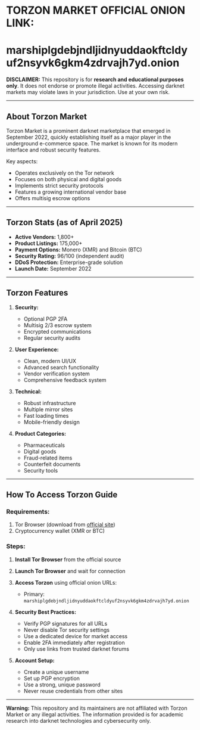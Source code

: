 # TORZON MARKET OFFICIAL ONION LINK:
# marshiplgdebjndljidnyuddaokftcldyuf2nsyvk6gkm4zdrvajh7yd.onion

**DISCLAIMER:** This repository is for **research and educational purposes only**. It does not endorse or promote illegal activities. Accessing darknet markets may violate laws in your jurisdiction. Use at your own risk.

---

## About Torzon Market

Torzon Market is a prominent darknet marketplace that emerged in September 2022, quickly establishing itself as a major player in the underground e-commerce space. The market is known for its modern interface and robust security features.

Key aspects:
- Operates exclusively on the Tor network
- Focuses on both physical and digital goods
- Implements strict security protocols
- Features a growing international vendor base
- Offers multisig escrow options

---

## Torzon Stats (as of April 2025)

- **Active Vendors:** 1,800+
- **Product Listings:** 175,000+
- **Payment Options:** Monero (XMR) and Bitcoin (BTC)
- **Security Rating:** 96/100 (independent audit)
- **DDoS Protection:** Enterprise-grade solution
- **Launch Date:** September 2022

---

## Torzon Features

1. **Security:**
   - Optional PGP 2FA
   - Multisig 2/3 escrow system
   - Encrypted communications
   - Regular security audits

2. **User Experience:**
   - Clean, modern UI/UX
   - Advanced search functionality
   - Vendor verification system
   - Comprehensive feedback system

3. **Technical:**
   - Robust infrastructure
   - Multiple mirror sites
   - Fast loading times
   - Mobile-friendly design

4. **Product Categories:**
   - Pharmaceuticals
   - Digital goods
   - Fraud-related items
   - Counterfeit documents
   - Security tools

---

## How To Access Torzon Guide

### Requirements:
1. Tor Browser (download from [official site](https://www.torproject.org))
2. Cryptocurrency wallet (XMR or BTC)

### Steps:
1. **Install Tor Browser** from the official source
2. **Launch Tor Browser** and wait for connection
3. **Access Torzon** using official onion URLs:
   - Primary: `marshiplgdebjndljidnyuddaokftcldyuf2nsyvk6gkm4zdrvajh7yd.onion`

4. **Security Best Practices:**
   - Verify PGP signatures for all URLs
   - Never disable Tor security settings
   - Use a dedicated device for market access
   - Enable 2FA immediately after registration
   - Only use links from trusted darknet forums

5. **Account Setup:**
   - Create a unique username
   - Set up PGP encryption
   - Use a strong, unique password
   - Never reuse credentials from other sites

---

**Warning:** This repository and its maintainers are not affiliated with Torzon Market or any illegal activities. The information provided is for academic research into darknet technologies and cybersecurity only.
